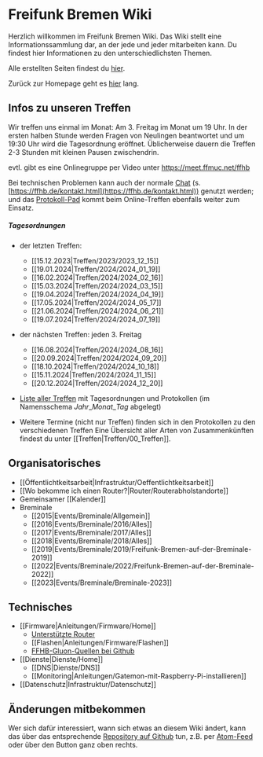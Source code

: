 # Freifunk Bremen Wiki
Herzlich willkommen im Freifunk Bremen Wiki.
Das Wiki stellt eine Informationssammlung dar, an der jede und jeder mitarbeiten kann. Du findest hier Informationen zu den unterschiedlichsten Themen.

Alle erstellten Seiten findest du [hier](/gollum/overview).

Zurück zur Homepage geht es [hier](https://bremen.freifunk.net) lang.

## Infos zu unseren Treffen

Wir treffen uns einmal im Monat: Am 3. Freitag im Monat um 19 Uhr. In der ersten halben Stunde werden Fragen von Neulingen beantwortet und um 19:30 Uhr wird die Tagesordnung eröffnet.  Üblicherweise dauern die Treffen 2-3 Stunden mit kleinen Pausen zwischendrin.

evtl. gibt es eine Onlinegruppe per Video unter <https://meet.ffmuc.net/ffhb>

Bei technischen Problemen kann auch der normale [Chat](irc://irc.hackint.org/ffhb) (s. [https://ffhb.de/kontakt.html](https://ffhb.de/kontakt.html)) genutzt werden; und das [Protokoll-Pad](https://hackmd.io/AwDgnA7ATArKC0BGGBjAzPALAUzSeARgYgGzxQAmEFFwiKBEKAhkA===?both) kommt beim Online-Treffen ebenfalls weiter zum Einsatz.

##### Tagesordnungen
* der letzten Treffen:
    * [[15.12.2023|Treffen/2023/2023_12_15]]   
    * [[19.01.2024|Treffen/2024/2024_01_19]]      
    * [[16.02.2024|Treffen/2024/2024_02_16]]      
    * [[15.03.2024|Treffen/2024/2024_03_15]]
    * [[19.04.2024|Treffen/2024/2024_04_19]]
    * [[17.05.2024|Treffen/2024/2024_05_17]]
    * [[21.06.2024|Treffen/2024/2024_06_21]]
    * [[19.07.2024|Treffen/2024/2024_07_19]]
* der nächsten Treffen: jeden 3. Freitag
    * [[16.08.2024|Treffen/2024/2024_08_16]]
    * [[20.09.2024|Treffen/2024/2024_09_20]]
    * [[18.10.2024|Treffen/2024/2024_10_18]]
    * [[15.11.2024|Treffen/2024/2024_11_15]]
    * [[20.12.2024|Treffen/2024/2024_12_20]] 
    
* [Liste aller Treffen](/gollum/overview/Treffen/) mit Tagesordnungen und Protokollen (im Namensschema *Jahr*\_*Monat*\_*Tag* abgelegt)
* Weitere Termine (nicht nur Treffen) finden sich in den Protokollen zu den verschiedenen Treffen
Eine Übersicht aller Arten von Zusammenkünften findest du unter [[Treffen|Treffen/00_Treffen]].

## Organisatorisches
* [[Öffentlichtkeitsarbeit|Infrastruktur/Oeffentlichtkeitsarbeit]]
* [[Wo bekomme ich einen Router?|Router/Routerabholstandorte]]
* Gemeinsamer [[Kalender]]
* Breminale
    * [[2015|Events/Breminale/Allgemein]] 
    * [[2016|Events/Breminale/2016/Alles]]
    * [[2017|Events/Breminale/2017/Alles]]
    * [[2018|Events/Breminale/2018/Alles]]
    * [[2019|Events/Breminale/2019/Freifunk-Bremen-auf-der-Breminale-2019]]
    * [[2022|Events/Breminale/2022/Freifunk-Bremen-auf-der-Breminale-2022]]
    * [[2023|Events/Breminale/Breminale-2023]]

## Technisches
* [[Firmware|Anleitungen/Firmware/Home]]
    * [Unterstützte Router](/Anleitungen/Firmware/Flashen#auswahl-der-hardware)
    * [[Flashen|Anleitungen/Firmware/Flashen]]
    * [FFHB-Gluon-Quellen bei Github](https://github.com/FreifunkBremen/gluon-site-ffhb)
* [[Dienste|Dienste/Home]]
    * [[DNS|Dienste/DNS]]
    * [[Monitoring|Anleitungen/Gatemon-mit-Raspberry-Pi-installieren]]
* [[Datenschutz|Infrastruktur/Datenschutz]]

## Änderungen mitbekommen

Wer sich dafür interessiert, wann sich etwas an diesem Wiki ändert, kann das über das entsprechende [Repository auf Github](https://github.com/FreifunkBremen/wiki/) tun, z.B. per [Atom-Feed](https://github.com/FreifunkBremen/wiki/commits/wiki.atom) oder über den Button ganz oben rechts.
